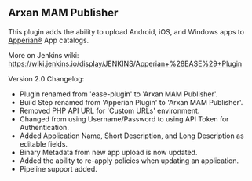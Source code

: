 Arxan MAM Publisher
-----------

This plugin adds the ability to upload Android, iOS, and Windows apps
 to [Apperian®](https://www.arxan.com/apperian/) App catalogs.

More on Jenkins wiki: https://wiki.jenkins.io/display/JENKINS/Apperian+%28EASE%29+Plugin

Version 2.0 Changelog:
 - Plugin renamed from 'ease-plugin' to 'Arxan MAM Publisher'.
 - Build Step renamed from 'Apperian Plugin' to 'Arxan MAM Publisher'.
 - Removed PHP API URL for 'Custom URLs' environment.
 - Changed from using Username/Password to using API Token for Authentication.
 - Added Application Name, Short Description, and Long Description as editable fields.
 - Binary Metadata from new app upload is now updated.
 - Added the ability to re-apply policies when updating an application.
 - Pipeline support added.